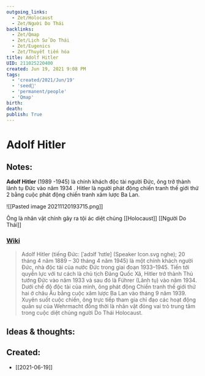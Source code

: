 ```yaml
---
outgoing_links:
  - Zet/Holocaust
  - Zet/Người Do Thái
backlinks:
  - Zet/Qmap
  - Zet/Lịch Sử Do Thái
  - Zet/Eugenics
  - Zet/Thuyết tiến hóa
title: Adolf Hitler
UID: 211025220400
created: Jun 19, 2021 9:08 PM
tags:
  - 'created/2021/Jun/19'
  - 'seed🥜'
  - 'permanent/people'
  - 'Qmap'
birth: 
death: 
publish: True
---
```

# Adolf Hitler

## Notes:
**Adolf Hitler** (1989 -1945) là chính khách độc tài người Đức, ông trở thành lãnh tụ Đức vào năm 1934 . Hitler là người phát động chiến tranh thế giới thứ 2 bằng cuộc phát động chiến tranh xâm lược Ba Lan.

![[Pasted image 20211120193715.png]]

Ông là nhân vật chính gây ra tội ác diệt chủng [[Holocaust]] [[Người Do Thái]]

### [Wiki](https://vi.wikipedia.org/wiki/Adolf_Hitler) 
> Adolf Hitler (tiếng Đức: [ˈadɔlf ˈhɪtlɐ] (Speaker Icon.svg nghe); 20 tháng 4 năm 1889 – 30 tháng 4 năm 1945) là một chính khách người Đức, nhà độc tài của nước Đức trong giai đoạn 1933–1945. Tiến tới quyền lực với tư cách là chủ tịch Đảng Quốc Xã, Hitler trở thành Thủ tướng Đức vào năm 1933 và sau đó là Führer (Lãnh tụ) vào năm 1934. Dưới chế độ độc tài của mình, ông phát động Chiến tranh thế giới thứ hai ở châu Âu bằng cuộc xâm lược Ba Lan vào tháng 9 năm 1939. Xuyên suốt cuộc chiến, ông trực tiếp tham gia chỉ đạo các hoạt động quân sự của Wehrmacht đồng thời là nhân vật đóng vai trò trung tâm trong cuộc diệt chủng người Do Thái Holocaust.


## Ideas & thoughts:

## Created:
- [[2021-06-19]]
